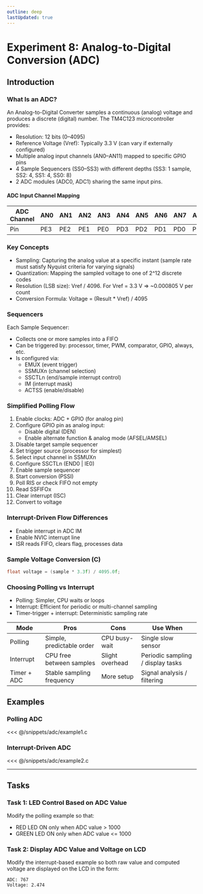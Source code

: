 ```yaml
---
outline: deep
lastUpdated: true
---
```



# Experiment 8: Analog-to-Digital Conversion (ADC)


## Introduction

### What Is an ADC?
An Analog-to-Digital Converter samples a continuous (analog) voltage and produces a discrete (digital) number. The TM4C123 microcontroller provides:
- Resolution: 12 bits (0–4095)
- Reference Voltage (Vref): Typically 3.3 V (can vary if externally configured)
- Multiple analog input channels (AN0–AN11) mapped to specific GPIO pins
- 4 Sample Sequencers (SS0–SS3) with different depths (SS3: 1 sample, SS2: 4, SS1: 4, SS0: 8)
- 2 ADC modules (ADC0, ADC1) sharing the same input pins.

#### ADC Input Channel Mapping

| ADC Channel | AN0 | AN1 | AN2 | AN3 | AN4 | AN5 | AN6 | AN7 | AN8 | AN9 | AN10 | AN11 |
|-------------|-----|-----|-----|-----|-----|-----|-----|-----|-----|-----|------|------|
| Pin         | PE3 | PE2 | PE1 | PE0 | PD3 | PD2 | PD1 | PD0 | PE5 | PE4 | PB4  | PB5  |



### Key Concepts
- Sampling: Capturing the analog value at a specific instant (sample rate must satisfy Nyquist criteria for varying signals)
- Quantization: Mapping the sampled voltage to one of 2^12 discrete codes
- Resolution (LSB size): Vref / 4096. For Vref = 3.3 V ⇒ ~0.000805 V per count
- Conversion Formula: Voltage = (Result * Vref) / 4095

### Sequencers
Each Sample Sequencer:
- Collects one or more samples into a FIFO
- Can be triggered by: processor, timer, PWM, comparator, GPIO, always, etc.
- Is configured via:
  - EMUX (event trigger)
  - SSMUXn (channel selection)
  - SSCTLn (end/sample interrupt control)
  - IM (interrupt mask)
  - ACTSS (enable/disable)


### Simplified Polling Flow
1. Enable clocks: ADC + GPIO (for analog pin)
2. Configure GPIO pin as analog input:
   - Disable digital (DEN)
   - Enable alternate function & analog mode (AFSEL/AMSEL)
3. Disable target sample sequencer
4. Set trigger source (processor for simplest)
5. Select input channel in SSMUXn
6. Configure SSCTLn (END0 | IE0)
7. Enable sample sequencer
8. Start conversion (PSSI)
9. Poll RIS or check FIFO not empty
10. Read SSFIFOx
11. Clear interrupt (ISC)
12. Convert to voltage

### Interrupt-Driven Flow Differences
- Enable interrupt in ADC IM
- Enable NVIC interrupt line
- ISR reads FIFO, clears flag, processes data


### Sample Voltage Conversion (C)
```c
float voltage = (sample * 3.3f) / 4095.0f;
```

### Choosing Polling vs Interrupt
- Polling: Simpler, CPU waits or loops
- Interrupt: Efficient for periodic or multi-channel sampling
- Timer-trigger + interrupt: Deterministic sampling rate

| Mode          | Pros                       | Cons                     | Use When                          |
|---------------|----------------------------|--------------------------|-----------------------------------|
| Polling       | Simple, predictable order  | CPU busy-wait            | Single slow sensor                |
| Interrupt     | CPU free between samples   | Slight overhead          | Periodic sampling / display tasks |
| Timer + ADC   | Stable sampling frequency  | More setup               | Signal analysis / filtering       |



## Examples

### Polling ADC
<<< @/snippets/adc/example1.c

### Interrupt-Driven ADC
<<< @/snippets/adc/example2.c

---

## Tasks

### Task 1: LED Control Based on ADC Value
Modify the polling example so that:
   - RED LED ON only when ADC value > 1000
   - GREEN LED ON only when ADC value <= 1000

### Task 2: Display ADC Value and Voltage on LCD
Modify the interrupt-based example so both raw value and computed voltage are displayed on the LCD in the form:
```
ADC: 767
Voltage: 2.474
```